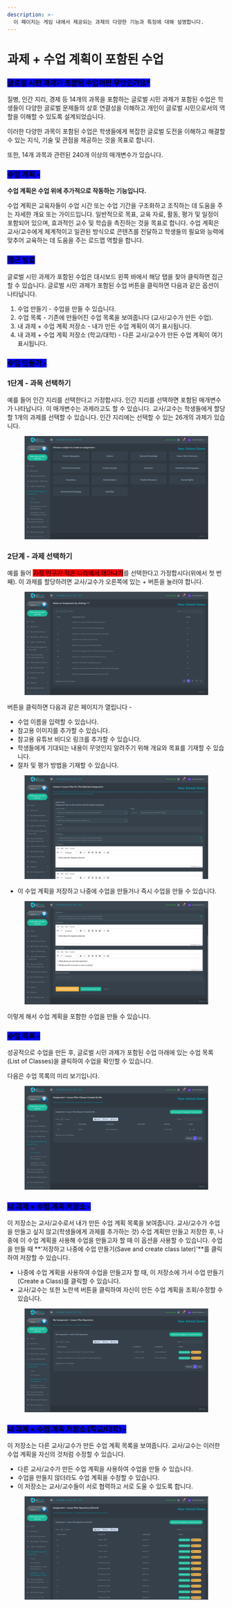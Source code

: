 ```yaml
---
description: >-
  이 페이지는 게임 내에서 제공되는 과제의 다양한 기능과 특징에 대해 설명합니다.
---
```


# 과제 + 수업 계획이 포함된 수업

### <mark style="background-color:blue;">글로벌 시민 과제가 포함된 수업이란 무엇인가요?</mark>

질병, 인간 지리, 경제 등 14개의 과목을 포함하는 글로벌 시민 과제가 포함된 수업은 학생들이 다양한 글로벌 문제들의 상호 연결성을 이해하고 개인이 글로벌 시민으로서의 역할을 이해할 수 있도록 설계되었습니다.

이러한 다양한 과목이 포함된 수업은 학생들에게 복잡한 글로벌 도전을 이해하고 해결할 수 있는 지식, 기술 및 관점을 제공하는 것을 목표로 합니다.

또한, 14개 과목과 관련된 240개 이상의 매개변수가 있습니다.

### <mark style="background-color:blue;">수업 계획 -</mark>&#x20;

**수업 계획은 수업 위에 추가적으로 작동하는 기능입니다.**

수업 계획은 교육자들이 수업 시간 또는 수업 기간을 구조화하고 조직하는 데 도움을 주는 자세한 개요 또는 가이드입니다. 일반적으로 목표, 교육 자료, 활동, 평가 및 일정이 포함되어 있으며, 효과적인 교수 및 학습을 촉진하는 것을 목표로 합니다. 수업 계획은 교사/교수에게 체계적이고 일관된 방식으로 콘텐츠를 전달하고 학생들의 필요와 능력에 맞추어 교육하는 데 도움을 주는 로드맵 역할을 합니다.



### <mark style="background-color:blue;">접근 방법</mark>

글로벌 시민 과제가 포함된 수업은 대시보드 왼쪽 바에서 해당 탭을 찾아 클릭하면 접근할 수 있습니다. 글로벌 시민 과제가 포함된 수업 버튼을 클릭하면 다음과 같은 옵션이 나타납니다.

1. 수업 만들기 - 수업을 만들 수 있습니다.
2. 수업 목록 - 기존에 만들어진 수업 목록을 보여줍니다 (교사/교수가 만든 수업).
3. 내 과제 + 수업 계획 저장소 - 내가 만든 수업 계획이 여기 표시됩니다.
4. 내 과제 + 수업 계획 저장소 (학교/대학) - 다른 교사/교수가 만든 수업 계획이 여기 표시됩니다.



### <mark style="background-color:blue;">수업 만들기 -</mark>&#x20;

### **1단계 - 과목 선택하기**

예를 들어 인간 지리를 선택한다고 가정합시다. 인간 지리를 선택하면 포함된 매개변수가 나타납니다. 이 매개변수는 과제라고도 할 수 있습니다. 교사/교수는 학생들에게 할당할 1개의 과제를 선택할 수 있습니다. 인간 지리에는 선택할 수 있는 26개의 과제가 있습니다.

<figure><img src="../.gitbook/assets/Screenshot 2024-03-11 112905 (1).png" alt=""><figcaption></figcaption></figure>

### 2단계 - 과제 선택하기

예를 들어 <mark style="background-color:red;">가장 인구가 적은 나라에서 태어나기</mark>를 선택한다고 가정합시다(위에서 첫 번째). 이 과제를 할당하려면 교사/교수가 오른쪽에 있는 + 버튼을 눌러야 합니다.

<figure><img src="../.gitbook/assets/image (3).png" alt=""><figcaption></figcaption></figure>

버튼을 클릭하면 다음과 같은 페이지가 열립니다 -

* 수업 이름을 입력할 수 있습니다.
* 참고용 이미지를 추가할 수 있습니다.
* 참고용 유튜브 비디오 링크를 추가할 수 있습니다.
* 학생들에게 기대되는 내용이 무엇인지 알려주기 위해 개요와 목표를 기재할 수 있습니다.
* 절차 및 평가 방법을 기재할 수 있습니다.

<figure><img src="../.gitbook/assets/Screenshot 2024-03-11 113808.png" alt=""><figcaption></figcaption></figure>

* 이 수업 계획을 저장하고 나중에 수업을 만들거나 즉시 수업을 만들 수 있습니다.

<figure><img src="../.gitbook/assets/Screenshot 2024-03-11 113816.png" alt=""><figcaption></figcaption></figure>

이렇게 해서 수업 계획을 포함한 수업을 만들 수 있습니다.





### <mark style="background-color:blue;">수업 목록 -</mark>&#x20;

성공적으로 수업을 만든 후, 글로벌 시민 과제가 포함된 수업 아래에 있는 수업 목록(List of Classes)을 클릭하여 수업을 확인할 수 있습니다.&#x20;

다음은 수업 목록의 미리 보기입니다.

<figure><img src="../.gitbook/assets/Screenshot 2024-03-11 115225.png" alt=""><figcaption></figcaption></figure>



### <mark style="background-color:blue;">내 과제 + 수업 계획 저장소 -</mark>

이 저장소는 교사/교수로서 내가 만든 수업 계획 목록을 보여줍니다. 교사/교수가 수업을 만들고 싶지 않고(학생들에게 과제를 추가하는 것) 수업 계획만 만들고 저장한 후, 나중에 이 수업 계획을 사용해 수업을 만들고자 할 때 이 옵션을 사용할 수 있습니다. 수업을 만들 때 **'저장하고 나중에 수업 만들기(Save and create class later)'**를 클릭하여 저장할 수 있습니다.

* 나중에 수업 계획을 사용하여 수업을 만들고자 할 때, 이 저장소에 가서 수업 만들기(Create a Class)를 클릭할 수 있습니다.
* 교사/교수는 또한 노란색 버튼을 클릭하여 자신이 만든 수업 계획을 조회/수정할 수 있습니다.

<figure><img src="../.gitbook/assets/Screenshot 2024-03-11 115925.png" alt=""><figcaption></figcaption></figure>

###

### <mark style="background-color:blue;">내 과제 + 수업 계획 저장소 (학교/대학) -</mark>

이 저장소는 다른 교사/교수가 만든 수업 계획 목록을 보여줍니다. 교사/교수는 이러한 수업 계획을 자신의 것처럼 수정할 수 있습니다.

* 다른 교사/교수가 만든 수업 계획을 사용하여 수업을 만들 수 있습니다.&#x20;
* 수업을 만들지 않더라도 수업 계획을 수정할 수 있습니다.
* 이 저장소는 교사/교수들이 서로 협력하고 서로 도울 수 있도록 합니다.&#x20;

<figure><img src="../.gitbook/assets/Screenshot 2024-03-11 120107.png" alt=""><figcaption></figcaption></figure>
